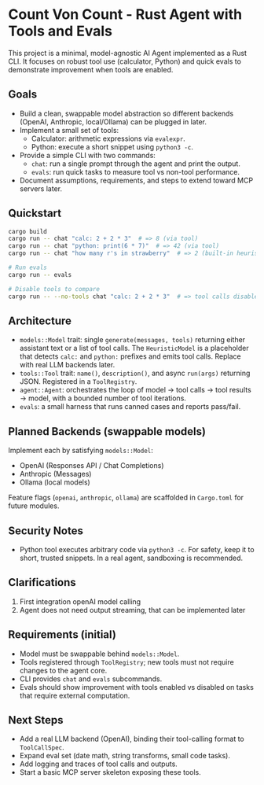 # Count Von Count - Rust Agent with Tools and Evals

This project is a minimal, model-agnostic AI Agent implemented as a Rust CLI. It focuses on robust tool use (calculator, Python) and quick evals to demonstrate improvement when tools are enabled.

## Goals

- Build a clean, swappable model abstraction so different backends (OpenAI, Anthropic, local/Ollama) can be plugged in later.
- Implement a small set of tools:
  - Calculator: arithmetic expressions via `evalexpr`.
  - Python: execute a short snippet using `python3 -c`.
- Provide a simple CLI with two commands:
  - `chat`: run a single prompt through the agent and print the output.
  - `evals`: run quick tasks to measure tool vs non-tool performance.
- Document assumptions, requirements, and steps to extend toward MCP servers later.

## Quickstart

```bash
cargo build
cargo run -- chat "calc: 2 + 2 * 3"  # => 8 (via tool)
cargo run -- chat "python: print(6 * 7)"  # => 42 (via tool)
cargo run -- chat "how many r's in strawberry"  # => 2 (built-in heuristic)

# Run evals
cargo run -- evals

# Disable tools to compare
cargo run -- --no-tools chat "calc: 2 + 2 * 3"  # => tool calls disabled
```

## Architecture

- `models::Model` trait: single `generate(messages, tools)` returning either assistant text or a list of tool calls. The `HeuristicModel` is a placeholder that detects `calc:` and `python:` prefixes and emits tool calls. Replace with real LLM backends later.
- `tools::Tool` trait: `name()`, `description()`, and async `run(args)` returning JSON. Registered in a `ToolRegistry`.
- `agent::Agent`: orchestrates the loop of model → tool calls → tool results → model, with a bounded number of tool iterations.
- `evals`: a small harness that runs canned cases and reports pass/fail.

## Planned Backends (swappable models)

Implement each by satisfying `models::Model`:

- OpenAI (Responses API / Chat Completions)
- Anthropic (Messages)
- Ollama (local models)

Feature flags (`openai`, `anthropic`, `ollama`) are scaffolded in `Cargo.toml` for future modules.

## Security Notes

- Python tool executes arbitrary code via `python3 -c`. For safety, keep it to short, trusted snippets. In a real agent, sandboxing is recommended.

## Clarifications

1. First integration openAI model calling
2. Agent does not need output streaming, that can be implemented later

## Requirements (initial)

- Model must be swappable behind `models::Model`.
- Tools registered through `ToolRegistry`; new tools must not require changes to the agent core.
- CLI provides `chat` and `evals` subcommands.
- Evals should show improvement with tools enabled vs disabled on tasks that require external computation.

## Next Steps

- Add a real LLM backend (OpenAI), binding their tool-calling format to `ToolCallSpec`.
- Expand eval set (date math, string transforms, small code tasks).
- Add logging and traces of tool calls and outputs.
- Start a basic MCP server skeleton exposing these tools.
